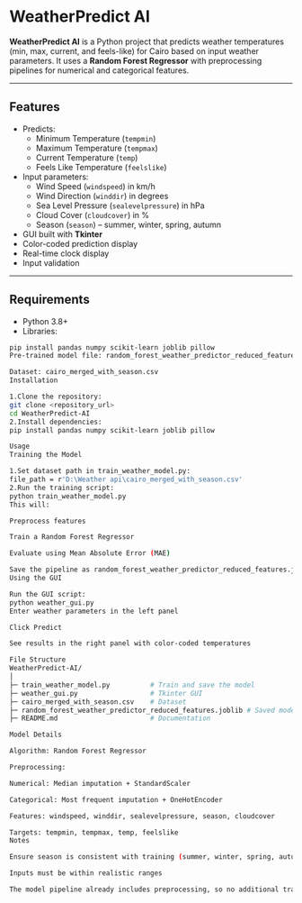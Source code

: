# WeatherPredict AI

**WeatherPredict AI** is a Python project that predicts weather temperatures (min, max, current, and feels-like) for Cairo based on input weather parameters. It uses a **Random Forest Regressor** with preprocessing pipelines for numerical and categorical features.

---

## Features

- Predicts:
  - Minimum Temperature (`tempmin`)
  - Maximum Temperature (`tempmax`)
  - Current Temperature (`temp`)
  - Feels Like Temperature (`feelslike`)
- Input parameters:
  - Wind Speed (`windspeed`) in km/h
  - Wind Direction (`winddir`) in degrees
  - Sea Level Pressure (`sealevelpressure`) in hPa
  - Cloud Cover (`cloudcover`) in %
  - Season (`season`) – summer, winter, spring, autumn
- GUI built with **Tkinter**
- Color-coded prediction display
- Real-time clock display
- Input validation

---

## Requirements

- Python 3.8+
- Libraries:
```bash
pip install pandas numpy scikit-learn joblib pillow
Pre-trained model file: random_forest_weather_predictor_reduced_features.joblib

Dataset: cairo_merged_with_season.csv
Installation

1.Clone the repository:
git clone <repository_url>
cd WeatherPredict-AI
2.Install dependencies:
pip install pandas numpy scikit-learn joblib pillow

Usage
Training the Model

1.Set dataset path in train_weather_model.py:
file_path = r'D:\Weather api\cairo_merged_with_season.csv'
2.Run the training script:
python train_weather_model.py
This will:

Preprocess features

Train a Random Forest Regressor

Evaluate using Mean Absolute Error (MAE)

Save the pipeline as random_forest_weather_predictor_reduced_features.joblib
Using the GUI

Run the GUI script:
python weather_gui.py
Enter weather parameters in the left panel

Click Predict

See results in the right panel with color-coded temperatures

File Structure
WeatherPredict-AI/
│
├─ train_weather_model.py          # Train and save the model
├─ weather_gui.py                  # Tkinter GUI
├─ cairo_merged_with_season.csv    # Dataset
├─ random_forest_weather_predictor_reduced_features.joblib # Saved model
├─ README.md                       # Documentation

Model Details

Algorithm: Random Forest Regressor

Preprocessing:

Numerical: Median imputation + StandardScaler

Categorical: Most frequent imputation + OneHotEncoder

Features: windspeed, winddir, sealevelpressure, season, cloudcover

Targets: tempmin, tempmax, temp, feelslike
Notes

Ensure season is consistent with training (summer, winter, spring, autumn)

Inputs must be within realistic ranges

The model pipeline already includes preprocessing, so no additional transformations are needed